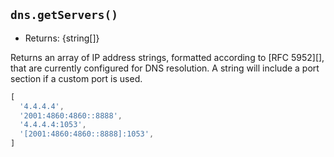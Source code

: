 ## `dns.getServers()`

<!-- YAML
added: v0.11.3
-->

* Returns: {string\[]}

Returns an array of IP address strings, formatted according to [RFC 5952][],
that are currently configured for DNS resolution. A string will include a port
section if a custom port is used.

<!-- eslint-disable semi-->

```js
[
  '4.4.4.4',
  '2001:4860:4860::8888',
  '4.4.4.4:1053',
  '[2001:4860:4860::8888]:1053',
]
```
